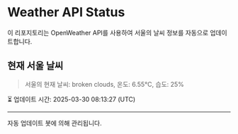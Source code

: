 
# Weather API Status

이 리포지토리는 OpenWeather API를 사용하여 서울의 날씨 정보를 자동으로 업데이트합니다.

## 현재 서울 날씨
> 서울의 현재 날씨: broken clouds, 온도: 6.55°C, 습도: 25%

⏳ 업데이트 시간: 2025-03-30 08:13:27 (UTC)

---
자동 업데이트 봇에 의해 관리됩니다.
